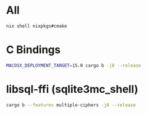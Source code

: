 # All

```sh
nix shell nixpkgs#cmake
```

# C Bindings

```sh
MACOSX_DEPLOYMENT_TARGET=15.0 cargo b -j8 --release
```

# libsql-ffi (sqlite3mc_shell)

```sh
cargo b --features multiple-ciphers -j8 --release
```
